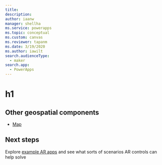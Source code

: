 ```yaml
---
title: 
description: 
author: iaanw
manager: shellha
ms.service: powerapps
ms.topic: conceptual
ms.custom: canvas
ms.reviewer: tapanm
ms.date: 3/19/2020
ms.author: iawilt
search.audienceType: 
  - maker
search.app: 
  - PowerApps
---
```

# h1








## Other geospatial components
- [Map](geospatial-component-map.md)

## Next steps
Explore [example AR apps](augmented-reality-example-apps.md) and see what sorts of scenarios AR controls can help solve